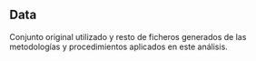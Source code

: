 ## Data

Conjunto original utilizado y resto de ficheros generados de las metodologías y procedimientos aplicados en este análisis.
